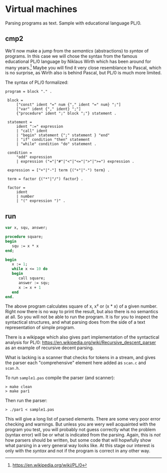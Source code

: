 # Virtual machines

Parsing programs as text. Sample with educational language PL/0.

## cmp2

We'll now make a jump from the *semantics* (abstractions) to *syntax* of programs. In this case we will chose the syntax
from the famous educational PL/0 language by Niklaus Wirth which has been around for many years.[^1] Maybe you will find
it very close resemblance to Pascal, which is no surprise, as Wirth also is behind Pascal, but PL/0 is much more limited.

[^1]: https://en.wikipedia.org/wiki/PL/0

The syntax of PL/0 formalized:

```
program = block "." .
 
 block =
     ["const" ident "=" num {"," ident "=" num} ";"]
     ["var" ident {"," ident} ";"]
     {"procedure" ident ";" block ";"} statement .
 
 statement =
     ident ":=" expression
     | "call" ident
     | "begin" statement {";" statement } "end"
     | "if" condition "then" statement
     | "while" condition "do" statement .
 
 condition =
     "odd" expression
     | expression ("="|"#"|"<"|"<="|">"|">=") expression .
 
 expression = ["+"|"-"] term {("+"|"-") term} .
 
 term = factor {("*"|"/") factor} .
 
 factor =
     ident
     | number
     | "(" expression ")" .

```




## run

```pascal
var x, squ, answer;

procedure square;
begin
   squ := x * x
end;

begin
   x := 1;
   while x <= 10 do
   begin
      call square;
      answer := squ;
      x := x + 1
   end
end.
```

The above program calculates square of x, x² or (x * x) of a given number. Right now there is no way to print the
result, but also there is no semantics at all. So you will not be able to run the program. It is for you to inspect
the syntactical structures, and what parsing does from the side of a text representation of simple program.

There is a wikipage which also gives part implementation of the syntactical analysis for PL/0:
https://en.wikipedia.org/wiki/Recursive_descent_parser as an example of recursive decent parsing.

What is lacking is a scanner that checks for tokens in a stream, and gives the parser each "comprehensive" element
here added as `scan.c` and `scan.h`.

To run `sample1.pas` compile the parser (and scanner):

```shell
> make clean
> make par1
```

Then run the parser:

```shell
> ./par1 < sample1.pas
```

This will give a long list of parsed elements. There are some very poor error checking and warnings. But unless
you are wery well acquainted with the program you test, you will probably not guess correctly what the problem
(syntax error) will be or what is indicated from the parsing. Again, this is *not* how parsers should be written,
but some code that will hopwfully show what parsing in a very general way looks like.
At this stage our interest is only with the *syntax* and not if the program is correct in any other way.

